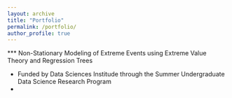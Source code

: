 ```yaml
---
layout: archive
title: "Portfolio"
permalink: /portfolio/
author_profile: true
---
```


*** Non-Stationary Modeling of Extreme Events using Extreme Value Theory and Regression Trees

  - Funded by Data Sciences Institude through the Summer Undergraduate Data Science Research Program
  - 

